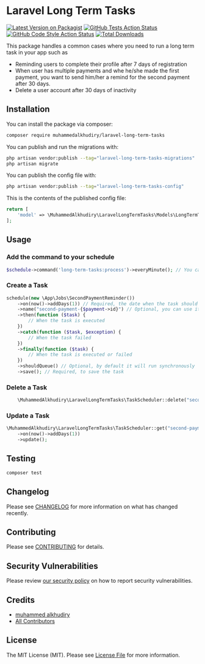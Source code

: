 # Laravel Long Term Tasks

[![Latest Version on Packagist](https://img.shields.io/packagist/v/muhammedalkhudiry/laravel-long-term-tasks.svg?style=flat-square)](https://packagist.org/packages/muhammedalkhudiry/laravel-long-term-tasks)
[![GitHub Tests Action Status](https://img.shields.io/github/actions/workflow/status/muhammedalkhudiry/laravel-long-term-tasks/run-tests.yml?branch=main&label=tests&style=flat-square)](https://github.com/muhammedalkhudiry/laravel-long-term-tasks/actions?query=workflow%3Arun-tests+branch%3Amain)
[![GitHub Code Style Action Status](https://img.shields.io/github/actions/workflow/status/muhammedalkhudiry/laravel-long-term-tasks/fix-php-code-style-issues.yml?branch=main&label=code%20style&style=flat-square)](https://github.com/muhammedalkhudiry/laravel-long-term-tasks/actions?query=workflow%3A"Fix+PHP+code+style+issues"+branch%3Amain)
[![Total Downloads](https://img.shields.io/packagist/dt/muhammedalkhudiry/laravel-long-term-tasks.svg?style=flat-square)](https://packagist.org/packages/muhammedalkhudiry/laravel-long-term-tasks)

This package handles a common cases where you need to run a long term task in your app such as
- Reminding users to complete their profile after 7 days of registration
- When user has multiple payments and whe he/she made the first payment, you want to send him/her a remind for the second payment after 30 days.
- Delete a user account after 30 days of inactivity

## Installation

You can install the package via composer:

```bash
composer require muhammedalkhudiry/laravel-long-term-tasks
```

You can publish and run the migrations with:

```bash
php artisan vendor:publish --tag="laravel-long-term-tasks-migrations"
php artisan migrate
```

You can publish the config file with:

```bash
php artisan vendor:publish --tag="laravel-long-term-tasks-config"
```

This is the contents of the published config file:

```php
return [
    'model' => \MuhammedAlkhudiry\LaravelLongTermTasks\Models\LongTermTask::class,
];
```

## Usage
### Add the command to your schedule

```php
$schedule->command('long-term-tasks:process')->everyMinute(); // You can change the frequency depending on your needs
```

### Create a Task
```php
schedule(new \App\Jobs\SecondPaymentReminder())
    ->on(now()->addDays(1)) // Required, the date when the task should be executed
    ->name("second-payment-{$payment->id}") // Optional, you can use it later to delete/update the task
    ->then(function ($task) {
        // When the task is executed
    })
    ->catch(function ($task, $exception) {
        // When the task failed
    })
    ->finally(function ($task) {
        // When the task is executed or failed
    })
    ->shouldQueue() // Optional, by default it will run synchronously
    ->save(); // Required, to save the task

```

### Delete a Task
```php
    \MuhammedAlkhudiry\LaravelLongTermTasks\TaskScheduler::delete("second-payment-{$payment->id}");
```

### Update a Task
```php
\MuhammedAlkhudiry\LaravelLongTermTasks\TaskScheduler::get("second-payment-{$payment->id}")
    ->on(now()->addDays(1))
    ->update();
```

## Testing

```bash
composer test
```

## Changelog

Please see [CHANGELOG](CHANGELOG.md) for more information on what has changed recently.

## Contributing

Please see [CONTRIBUTING](CONTRIBUTING.md) for details.

## Security Vulnerabilities

Please review [our security policy](../../security/policy) on how to report security vulnerabilities.

## Credits

- [muhammed alkhudiry](https://github.com/MuhammedAlkhudiry)
- [All Contributors](../../contributors)

## License

The MIT License (MIT). Please see [License File](LICENSE.md) for more information.
